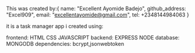 This was created by:{
    name: "Excellent Ayomide Badejo",
    github_address: "Excel909",
    email: "excellentayomide@gmail.com",
    tel: +2348144984063
}

it is a task manager app i created using:

frontend: HTML CSS JAVASCRIPT
backend: EXPRESS NODE 
database: MONGODB
dependencies: bcrypt,jsonwebtoken